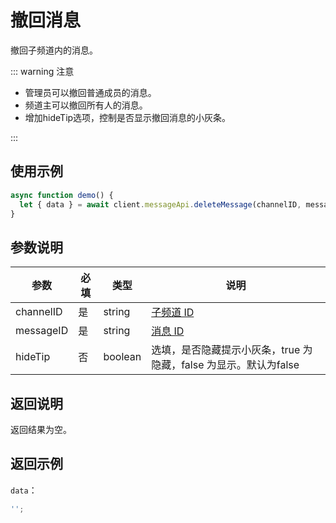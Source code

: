 # 撤回消息 <Badge text="v2.1.0" />

撤回子频道内的消息。

::: warning 注意

- 管理员可以撤回普通成员的消息。
- 频道主可以撤回所有人的消息。
- 增加hideTip选项，控制是否显示撤回消息的小灰条。

:::

## 使用示例

```javascript
async function demo() {
  let { data } = await client.messageApi.deleteMessage(channelID, messageID, hideTip);
}
```

## 参数说明

| 参数      | 必填 | 类型   | 说明                             |
| --------- | ---- | ------ | -------------------------------- |
| channelID | 是   | string | [子频道 ID](../model/channel.md) |
| messageID | 是   | string | [消息 ID](../model/message.md)   |
| hideTip | 否   | boolean | 选填，是否隐藏提示小灰条，true 为隐藏，false 为显示。默认为false |

## 返回说明

返回结果为空。

## 返回示例

`data`：

```js
'';
```
